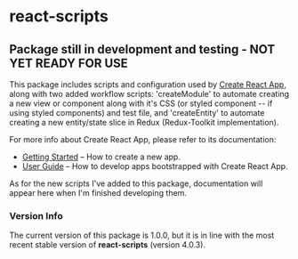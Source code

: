 # react-scripts

## Package still in development and testing - NOT YET READY FOR USE 

This package includes scripts and configuration used by [Create React App](https://github.com/facebook/create-react-app), along with two added workflow scripts:  'createModule' to automate creating a new view or component along with it's CSS (or styled component -- if using styled components) and test file, and 'createEntity' to automate creating a new entity/state slice in Redux (Redux-Toolkit implementation).<br>

For more info about Create React App, please refer to its documentation:

- [Getting Started](https://facebook.github.io/create-react-app/docs/getting-started) – How to create a new app.
- [User Guide](https://facebook.github.io/create-react-app/) – How to develop apps bootstrapped with Create React App.

As for the new scripts I've added to this package, documentation will appear here when I'm finished developing them.

### Version Info

The current version of this package is 1.0.0, but it is in line with the most recent stable version of **react-scripts** (version 4.0.3).